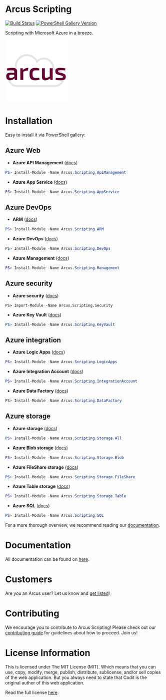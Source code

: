 # Arcus Scripting
[![Build Status](https://dev.azure.com/codit/Arcus/_apis/build/status/Commit%20builds/CI%20-%20Arcus.Scripting?branchName=master)](https://dev.azure.com/codit/Arcus/_build/latest?definitionId=843&branchName=master)
[![PowerShell Gallery Version](https://img.shields.io/powershellgallery/v/Arcus.Scripting.All)](https://www.powershellgallery.com/packages/Arcus.Scripting.All/)

Scripting with Microsoft Azure in a breeze.

![Arcus](https://raw.githubusercontent.com/arcus-azure/arcus/master/media/arcus.png)

# Installation
Easy to install it via PowerShell gallery:

## Azure Web
- **Azure API Management** ([docs](https://scripting.arcus-azure.net/Features/powershell/azure-api-management))
```powershell
PS> Install-Module -Name Arcus.Scripting.ApiManagement
```
- **Azure App Service** ([docs](https://scripting.arcus-azure.net/Features/powershell/azure-app-service))
```powershell
PS> Install-Module -Name Arcus.Scripting.AppService
```

## Azure DevOps
- **ARM**  ([docs](https://scripting.arcus-azure.net/Features/powershell/arm))
```powershell
PS> Install-Module -Name Arcus.Scripting.ARM
```
- **Azure DevOps** ([docs](https://scripting.arcus-azure.net/Features/powershell/azure-devops))
```powershell
PS> Install-Module -Name Arcus.Scripting.DevOps
```
- **Azure Management** ([docs](https://scripting.arcus-azure.net/Features/powershell/azure-management))
```powershell
PS> Install-Module -Name Arcus.Scripting.Management
```

## Azure security
- **Azure security** ([docs](https://scripting.arcus-azure.net/Features/powershell/azure-security))
```powerhsell
PS> Import-Module -Name Arcus.Scripting.Security
```
- **Azure Key Vault** ([docs](https://scripting.arcus-azure.net/Features/powershell/azure-key-vault))
```powershell
PS> Install-Module -Name Arcus.Scripting.KeyVault
```

## Azure integration
- **Azure Logic Apps** ([docs](https://scripting.arcus-azure.net/Features/powershell/azure-logic-apps))
```powershell
PS> Install-Module -Name Arcus.Scripting.LogicApps
```
- **Azure Integration Account** ([docs](https://scripting.arcus-azure.net/Features/powershell/azure-integration-account))
```powershell
PS> Install-Module -Name Arcus.Scripting.IntegrationAccount
```
- **Azure Data Factory** ([docs](https://scripting.arcus-azure.net/Features/powershell/azure-data-factory))
```powershell
PS> Install-Module -Name Arcus.Scripting.DataFactory
```

## Azure storage
- **Azure storage** ([docs](https://scripting.arcus-azure.net/Features/powershell/azure-storage/azure-storage-all))
```powershell
PS> Install-Module -Name Arcus.Scripting.Storage.All
```
- **Azure Blob storage** ([docs](https://scripting.arcus-azure.net/Features/powershell/azure-storage/azure-storage-blob))
```powershell
PS> Install-Module -Name Arcus.Scripting.Storage.Blob
```
- **Azure FileShare storage** ([docs](https://scripting.arcus-azure.net/Features/powershell/azure-storage/azure-storage-fileshare))
```powershell
PS> Install-Module -Name Arcus.Scripting.Storage.FileShare
```
- **Azure Table storage** ([docs](https://scripting.arcus-azure.net/Features/powershell/azure-storage/azure-storage-table))
```powershell
PS> Install-Module -Name Arcus.Scripting.Storage.Table
```
- **Azure SQL** ([docs](https://scripting.arcus-azure.net/Features/powershell/azure-sql))
```powershell
PS> Install-Module -Name Arcus.Scripting.SQL
```

For a more thorough overview, we recommend reading our [documentation](#documentation).

# Documentation
All documentation can be found on [here](https://scripting.arcus-azure.net/).

# Customers
Are you an Arcus user? Let us know and [get listed](https://bit.ly/become-a-listed-arcus-user)!

# Contributing
We encourage you to contribute to Arcus Scripting! Please check out our [contributing guide](CONTRIBUTING.md) for guidelines about how to proceed. Join us!

# License Information
This is licensed under The MIT License (MIT). Which means that you can use, copy, modify, merge, publish, distribute, sublicense, and/or sell copies of the web application. But you always need to state that Codit is the original author of this web application.

Read the full license [here](https://github.com/arcus-azure/arcus.scripting/blob/master/LICENSE).
